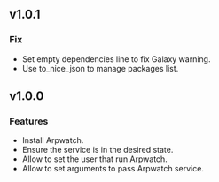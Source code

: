 ## v1.0.1

### Fix
* Set empty dependencies line to fix Galaxy warning.
* Use to_nice_json to manage packages list.

## v1.0.0

### Features
* Install Arpwatch.
* Ensure the service is in the desired state.
* Allow to set the user that run Arpwatch.
* Allow to set arguments to pass Arpwatch service.
